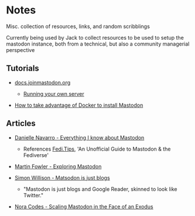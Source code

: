 # Notes

Misc. collection of resources, links, and random scribblings

Currently being used by Jack to collect resources to be used to setup the mastodon instance, both from a technical, but also a community managerial perspective

## Tutorials

- [docs.joinmastodon.org](https://docs.joinmastodon.org)
  - [Running your own server](https://docs.joinmastodon.org/user/run-your-own/)

- [How to take advantage of Docker to install Mastodon](https://sleeplessbeastie.eu/2022/05/02/how-to-take-advantage-of-docker-to-install-mastodon/)

## Articles

- [Danielle Navarro - Everything I know about Mastodon](https://blog.djnavarro.net/posts/2022-11-03_what-i-know-about-mastodon/)
  - References [Fedi.Tips](https://fedi.tips/), 'An Unofficial Guide to Mastodon & the Fediverse'

- [Martin Fowler - Exploring Mastodon](https://martinfowler.com/articles/exploring-mastodon.html)

- [Simon Willison - Matsodon is just blogs](https://simonwillison.net/2022/Nov/8/mastodon-is-just-blogs/)
  - "Mastodon is just blogs and Google Reader, skinned to look like Twitter."

- [Nora Codes - Scaling Mastodon in the Face of an Exodus](https://nora.codes/post/scaling-mastodon-in-the-face-of-an-exodus/)

